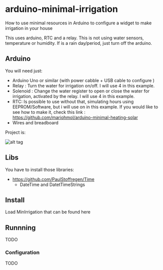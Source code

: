 # arduino-minimal-irrigation
How to use minimal resources in Arduino to configure a widget to make irrigation in your house

This uses arduino, RTC and a relay. This is not using water sensors, temperature or humidity. If is a rain day/period, just turn off the arduino.

## Arduino

You will need just:

* Arduino Uno or similar (with power cabble + USB cable to configure )
* Relay : Turn the water for irrigation on/off. I will use 4 in this example.
* Solenoid : Change the water register to open or close the water for irrigation, activated by the relay. I will use 4 in this example. 
* RTC: Is possible to use without that, simulating hours using EEPROM/Software, but i will use on in this example. If you would like to see how to make it, check this link : https://github.com/mariohmol/arduino-minimal-heating-solar
* Wires and breadboard

Project is:

![alt tag](https://raw.github.com/mariohmol/arduino-minimal-irrigation/master/irrigation.png)



## Libs

You have to install those libraries:

* https://github.com/PaulStoffregen/Time
   * DateTime and DatetTimeStrings

## Install

Load MinIrrigation that can be found here


## Runnning

TODO


### Configuration

TODO

